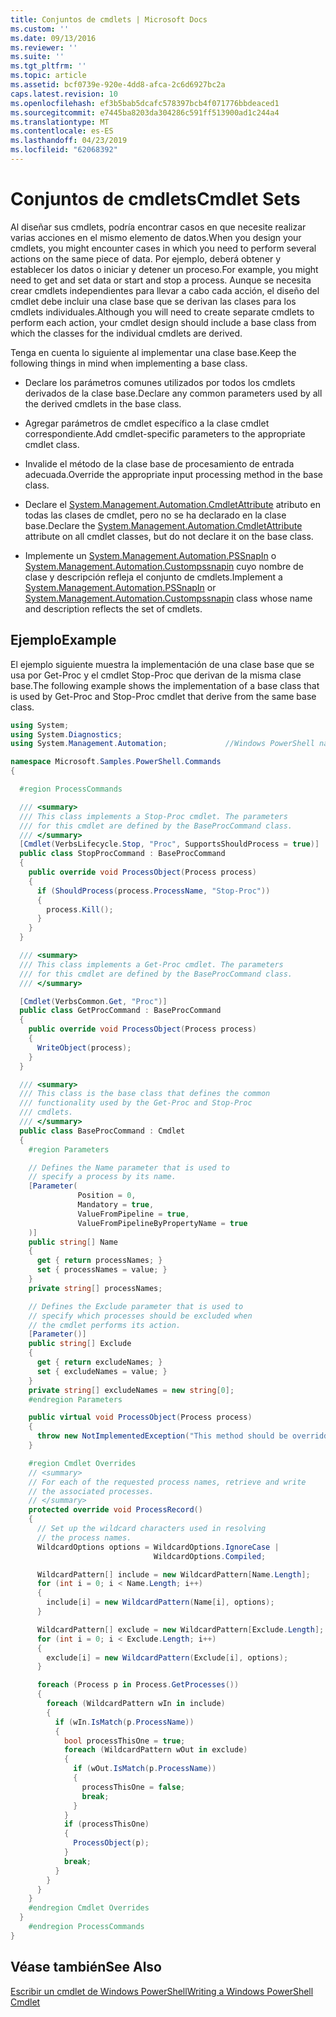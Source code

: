 ```yaml
---
title: Conjuntos de cmdlets | Microsoft Docs
ms.custom: ''
ms.date: 09/13/2016
ms.reviewer: ''
ms.suite: ''
ms.tgt_pltfrm: ''
ms.topic: article
ms.assetid: bcf0739e-920e-4dd8-afca-2c6d6927bc2a
caps.latest.revision: 10
ms.openlocfilehash: ef3b5bab5dcafc578397bcb4f071776bbdeaced1
ms.sourcegitcommit: e7445ba8203da304286c591ff513900ad1c244a4
ms.translationtype: MT
ms.contentlocale: es-ES
ms.lasthandoff: 04/23/2019
ms.locfileid: "62068392"
---
```

# <a name="cmdlet-sets"></a><span data-ttu-id="c3e2d-102">Conjuntos de cmdlets</span><span class="sxs-lookup"><span data-stu-id="c3e2d-102">Cmdlet Sets</span></span>

<span data-ttu-id="c3e2d-103">Al diseñar sus cmdlets, podría encontrar casos en que necesite realizar varias acciones en el mismo elemento de datos.</span><span class="sxs-lookup"><span data-stu-id="c3e2d-103">When you design your cmdlets, you might encounter cases in which you need to perform several actions on the same piece of data.</span></span> <span data-ttu-id="c3e2d-104">Por ejemplo, deberá obtener y establecer los datos o iniciar y detener un proceso.</span><span class="sxs-lookup"><span data-stu-id="c3e2d-104">For example, you might need to get and set data or start and stop a process.</span></span> <span data-ttu-id="c3e2d-105">Aunque se necesita crear cmdlets independientes para llevar a cabo cada acción, el diseño del cmdlet debe incluir una clase base que se derivan las clases para los cmdlets individuales.</span><span class="sxs-lookup"><span data-stu-id="c3e2d-105">Although you will need to create separate cmdlets to perform each action, your cmdlet design should include a base class from which the classes for the individual cmdlets are derived.</span></span>

<span data-ttu-id="c3e2d-106">Tenga en cuenta lo siguiente al implementar una clase base.</span><span class="sxs-lookup"><span data-stu-id="c3e2d-106">Keep the following things in mind when implementing a base class.</span></span>

- <span data-ttu-id="c3e2d-107">Declare los parámetros comunes utilizados por todos los cmdlets derivados de la clase base.</span><span class="sxs-lookup"><span data-stu-id="c3e2d-107">Declare any common parameters used by all the derived cmdlets in the base class.</span></span>

- <span data-ttu-id="c3e2d-108">Agregar parámetros de cmdlet específico a la clase cmdlet correspondiente.</span><span class="sxs-lookup"><span data-stu-id="c3e2d-108">Add cmdlet-specific parameters to the appropriate cmdlet class.</span></span>

- <span data-ttu-id="c3e2d-109">Invalide el método de la clase base de procesamiento de entrada adecuada.</span><span class="sxs-lookup"><span data-stu-id="c3e2d-109">Override the appropriate input processing method in the base class.</span></span>

- <span data-ttu-id="c3e2d-110">Declare el [System.Management.Automation.CmdletAttribute](/dotnet/api/System.Management.Automation.CmdletAttribute) atributo en todas las clases de cmdlet, pero no se ha declarado en la clase base.</span><span class="sxs-lookup"><span data-stu-id="c3e2d-110">Declare the [System.Management.Automation.CmdletAttribute](/dotnet/api/System.Management.Automation.CmdletAttribute) attribute on all cmdlet classes, but do not declare it on the base class.</span></span>

- <span data-ttu-id="c3e2d-111">Implemente un [System.Management.Automation.PSSnapIn](/dotnet/api/System.Management.Automation.PSSnapIn) o [System.Management.Automation.Custompssnapin](/dotnet/api/System.Management.Automation.CustomPSSnapIn) cuyo nombre de clase y descripción refleja el conjunto de cmdlets.</span><span class="sxs-lookup"><span data-stu-id="c3e2d-111">Implement a [System.Management.Automation.PSSnapIn](/dotnet/api/System.Management.Automation.PSSnapIn) or [System.Management.Automation.Custompssnapin](/dotnet/api/System.Management.Automation.CustomPSSnapIn) class whose name and description reflects the set of cmdlets.</span></span>

## <a name="example"></a><span data-ttu-id="c3e2d-112">Ejemplo</span><span class="sxs-lookup"><span data-stu-id="c3e2d-112">Example</span></span>

<span data-ttu-id="c3e2d-113">El ejemplo siguiente muestra la implementación de una clase base que se usa por Get-Proc y el cmdlet Stop-Proc que derivan de la misma clase base.</span><span class="sxs-lookup"><span data-stu-id="c3e2d-113">The following example shows the implementation of a base class that is used by Get-Proc and Stop-Proc cmdlet that derive from the same base class.</span></span>

```csharp
using System;
using System.Diagnostics;
using System.Management.Automation;             //Windows PowerShell namespace.

namespace Microsoft.Samples.PowerShell.Commands
{

  #region ProcessCommands

  /// <summary>
  /// This class implements a Stop-Proc cmdlet. The parameters
  /// for this cmdlet are defined by the BaseProcCommand class.
  /// </summary>
  [Cmdlet(VerbsLifecycle.Stop, "Proc", SupportsShouldProcess = true)]
  public class StopProcCommand : BaseProcCommand
  {
    public override void ProcessObject(Process process)
    {
      if (ShouldProcess(process.ProcessName, "Stop-Proc"))
      {
        process.Kill();
      }
    }
  }

  /// <summary>
  /// This class implements a Get-Proc cmdlet. The parameters
  /// for this cmdlet are defined by the BaseProcCommand class.
  /// </summary>

  [Cmdlet(VerbsCommon.Get, "Proc")]
  public class GetProcCommand : BaseProcCommand
  {
    public override void ProcessObject(Process process)
    {
      WriteObject(process);
    }
  }

  /// <summary>
  /// This class is the base class that defines the common
  /// functionality used by the Get-Proc and Stop-Proc
  /// cmdlets.
  /// </summary>
  public class BaseProcCommand : Cmdlet
  {
    #region Parameters

    // Defines the Name parameter that is used to
    // specify a process by its name.
    [Parameter(
               Position = 0,
               Mandatory = true,
               ValueFromPipeline = true,
               ValueFromPipelineByPropertyName = true
    )]
    public string[] Name
    {
      get { return processNames; }
      set { processNames = value; }
    }
    private string[] processNames;

    // Defines the Exclude parameter that is used to
    // specify which processes should be excluded when
    // the cmdlet performs its action.
    [Parameter()]
    public string[] Exclude
    {
      get { return excludeNames; }
      set { excludeNames = value; }
    }
    private string[] excludeNames = new string[0];
    #endregion Parameters

    public virtual void ProcessObject(Process process)
    {
      throw new NotImplementedException("This method should be overridden.");
    }

    #region Cmdlet Overrides
    // <summary>
    // For each of the requested process names, retrieve and write
    // the associated processes.
    // </summary>
    protected override void ProcessRecord()
    {
      // Set up the wildcard characters used in resolving
      // the process names.
      WildcardOptions options = WildcardOptions.IgnoreCase |
                                WildcardOptions.Compiled;

      WildcardPattern[] include = new WildcardPattern[Name.Length];
      for (int i = 0; i < Name.Length; i++)
      {
        include[i] = new WildcardPattern(Name[i], options);
      }

      WildcardPattern[] exclude = new WildcardPattern[Exclude.Length];
      for (int i = 0; i < Exclude.Length; i++)
      {
        exclude[i] = new WildcardPattern(Exclude[i], options);
      }

      foreach (Process p in Process.GetProcesses())
      {
        foreach (WildcardPattern wIn in include)
        {
          if (wIn.IsMatch(p.ProcessName))
          {
            bool processThisOne = true;
            foreach (WildcardPattern wOut in exclude)
            {
              if (wOut.IsMatch(p.ProcessName))
              {
                processThisOne = false;
                break;
              }
            }
            if (processThisOne)
            {
              ProcessObject(p);
            }
            break;
          }
        }
      }
    }
    #endregion Cmdlet Overrides
  }
    #endregion ProcessCommands
}
```

## <a name="see-also"></a><span data-ttu-id="c3e2d-114">Véase también</span><span class="sxs-lookup"><span data-stu-id="c3e2d-114">See Also</span></span>

[<span data-ttu-id="c3e2d-115">Escribir un cmdlet de Windows PowerShell</span><span class="sxs-lookup"><span data-stu-id="c3e2d-115">Writing a Windows PowerShell Cmdlet</span></span>](./writing-a-windows-powershell-cmdlet.md)
